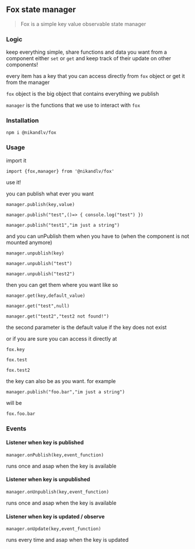 ## Fox state manager

> Fox is a simple key value observable state manager

### Logic

keep everything simple, share functions and data you want from a component either `set` or `get` and keep track of their update on other components!

every item has a key that you can access directly from `fox` object or get it from the manager

`fox` object is the big object that contains everything we publish

`manager` is the functions that we use to interact with `fox`

### Installation

`npm i @nikandlv/fox`

### Usage

import it

`import {fox,manager} from '@nikandlv/fox'`

use it!

you can publish what ever you want

```
manager.publish(key,value)

manager.publish("test",()=> { console.log("test") })

manager.publish("test1","im just a string")
```

and you can unPublish them when you have to (when the component is not mounted anymore)

```
manager.unpublish(key)

manager.unpublish("test")

manager.unpublish("test2")
```

then you can get them where you want like so

```
manager.get(key,default_value)

manager.get("test",null)

manager.get("test2","test2 not found!")
```

the second parameter is the default value if the key does not exist

or if you are sure you can access it directly at

```
fox.key

fox.test

fox.test2
```

the key can also be as you want. for example

`manager.publish("foo.bar","im just a string")`

will be

`fox.foo.bar`

### Events

#### Listener when key is published 

`manager.onPublish(key,event_function)`

runs once and asap when the key is available

#### Listener when key is unpublished 

`manager.onUnpublish(key,event_function)`

runs once and asap when the key is available

#### Listener when key is updated / observe

`manager.onUpdate(key,event_function)`

runs every time and asap when the key is updated
